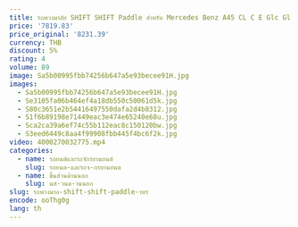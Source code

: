 ```yaml
---
title: รถพวงมาลัย SHIFT SHIFT Paddle สําหรับ Mercedes Benz A45 CL C E Glc Gle W117 W205 W213 X253 W166 C117 C292 S63 AMG Paddle Shifter
price: '7819.83'
price_original: '8231.39'
currency: THB
discount: 5%
rating: 4
volume: 89
image: Sa5b00995fbb74256b647a5e93becee91H.jpg
images:
  - Sa5b00995fbb74256b647a5e93becee91H.jpg
  - Se3105fa06b464ef4a18db550c50061d5k.jpg
  - S80c3651e2b54416497550dafa2d4b8312.jpg
  - S1f6b89198e71449eac3e474e65240e68u.jpg
  - Sca2ca39a6ef74c55b112eac8c150120bw.jpg
  - S3eed6449c8aa4f99908fbb445f4bc6f2k.jpg
video: 4000270032775.mp4
categories:
  - name: รถยนต์และรถจักรยานยนต์
    slug: รถยนต-และรถจ-กรยานยนต
  - name: ชิ้นส่วนด้านนอก
    slug: นส-วนด-านนอก
slug: รถพวงมาล-shift-shift-paddle-าหร
encode: ooThg0g
lang: th
---
```

  